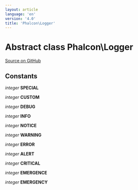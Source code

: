 ```yaml
---
layout: article
language: 'en'
version: '4.0'
title: 'Phalcon\Logger'
---
```

# Abstract class **Phalcon\Logger**

<a href="https://github.com/phalcon/cphalcon/tree/v4.0.0/phalcon/logger.zep" class="btn btn-default btn-sm">Source on GitHub</a>

## Constants
*integer* **SPECIAL**

*integer* **CUSTOM**

*integer* **DEBUG**

*integer* **INFO**

*integer* **NOTICE**

*integer* **WARNING**

*integer* **ERROR**

*integer* **ALERT**

*integer* **CRITICAL**

*integer* **EMERGENCE**

*integer* **EMERGENCY**

